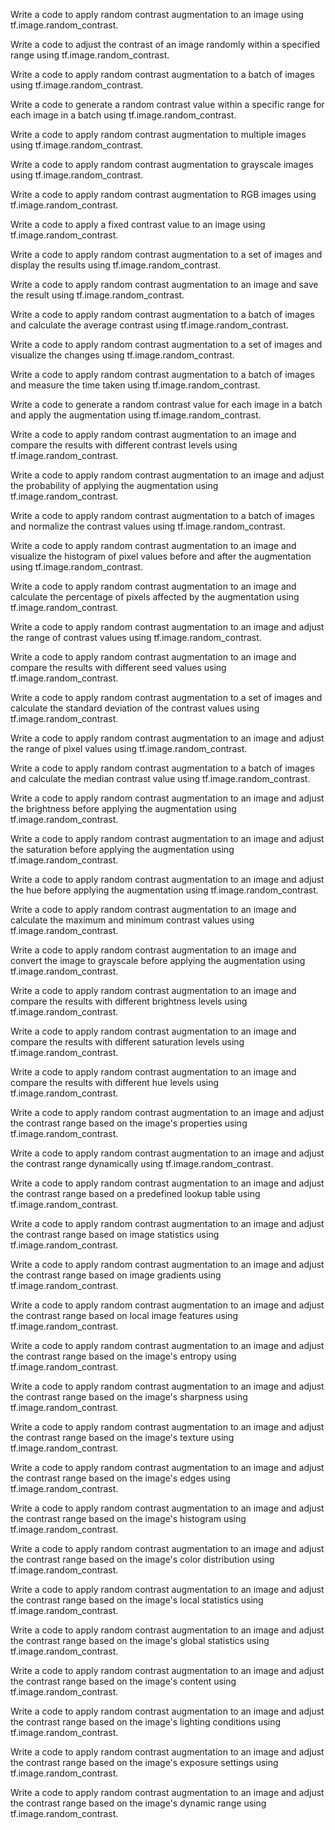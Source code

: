 Write a code to apply random contrast augmentation to an image using tf.image.random_contrast.

Write a code to adjust the contrast of an image randomly within a specified range using tf.image.random_contrast.

Write a code to apply random contrast augmentation to a batch of images using tf.image.random_contrast.

Write a code to generate a random contrast value within a specific range for each image in a batch using tf.image.random_contrast.

Write a code to apply random contrast augmentation to multiple images using tf.image.random_contrast.

Write a code to apply random contrast augmentation to grayscale images using tf.image.random_contrast.

Write a code to apply random contrast augmentation to RGB images using tf.image.random_contrast.

Write a code to apply a fixed contrast value to an image using tf.image.random_contrast.

Write a code to apply random contrast augmentation to a set of images and display the results using tf.image.random_contrast.

Write a code to apply random contrast augmentation to an image and save the result using tf.image.random_contrast.

Write a code to apply random contrast augmentation to a batch of images and calculate the average contrast using tf.image.random_contrast.

Write a code to apply random contrast augmentation to a set of images and visualize the changes using tf.image.random_contrast.

Write a code to apply random contrast augmentation to a batch of images and measure the time taken using tf.image.random_contrast.

Write a code to generate a random contrast value for each image in a batch and apply the augmentation using tf.image.random_contrast.

Write a code to apply random contrast augmentation to an image and compare the results with different contrast levels using tf.image.random_contrast.

Write a code to apply random contrast augmentation to an image and adjust the probability of applying the augmentation using tf.image.random_contrast.

Write a code to apply random contrast augmentation to a batch of images and normalize the contrast values using tf.image.random_contrast.

Write a code to apply random contrast augmentation to an image and visualize the histogram of pixel values before and after the augmentation using tf.image.random_contrast.

Write a code to apply random contrast augmentation to an image and calculate the percentage of pixels affected by the augmentation using tf.image.random_contrast.

Write a code to apply random contrast augmentation to an image and adjust the range of contrast values using tf.image.random_contrast.

Write a code to apply random contrast augmentation to an image and compare the results with different seed values using tf.image.random_contrast.

Write a code to apply random contrast augmentation to a set of images and calculate the standard deviation of the contrast values using tf.image.random_contrast.

Write a code to apply random contrast augmentation to an image and adjust the range of pixel values using tf.image.random_contrast.

Write a code to apply random contrast augmentation to a batch of images and calculate the median contrast value using tf.image.random_contrast.

Write a code to apply random contrast augmentation to an image and adjust the brightness before applying the augmentation using tf.image.random_contrast.

Write a code to apply random contrast augmentation to an image and adjust the saturation before applying the augmentation using tf.image.random_contrast.

Write a code to apply random contrast augmentation to an image and adjust the hue before applying the augmentation using tf.image.random_contrast.

Write a code to apply random contrast augmentation to an image and calculate the maximum and minimum contrast values using tf.image.random_contrast.

Write a code to apply random contrast augmentation to an image and convert the image to grayscale before applying the augmentation using tf.image.random_contrast.

Write a code to apply random contrast augmentation to an image and compare the results with different brightness levels using tf.image.random_contrast.

Write a code to apply random contrast augmentation to an image and compare the results with different saturation levels using tf.image.random_contrast.

Write a code to apply random contrast augmentation to an image and compare the results with different hue levels using tf.image.random_contrast.

Write a code to apply random contrast augmentation to an image and adjust the contrast range based on the image's properties using tf.image.random_contrast.

Write a code to apply random contrast augmentation to an image and adjust the contrast range dynamically using tf.image.random_contrast.

Write a code to apply random contrast augmentation to an image and adjust the contrast range based on a predefined lookup table using tf.image.random_contrast.

Write a code to apply random contrast augmentation to an image and adjust the contrast range based on image statistics using tf.image.random_contrast.

Write a code to apply random contrast augmentation to an image and adjust the contrast range based on image gradients using tf.image.random_contrast.

Write a code to apply random contrast augmentation to an image and adjust the contrast range based on local image features using tf.image.random_contrast.

Write a code to apply random contrast augmentation to an image and adjust the contrast range based on the image's entropy using tf.image.random_contrast.

Write a code to apply random contrast augmentation to an image and adjust the contrast range based on the image's sharpness using tf.image.random_contrast.

Write a code to apply random contrast augmentation to an image and adjust the contrast range based on the image's texture using tf.image.random_contrast.

Write a code to apply random contrast augmentation to an image and adjust the contrast range based on the image's edges using tf.image.random_contrast.

Write a code to apply random contrast augmentation to an image and adjust the contrast range based on the image's histogram using tf.image.random_contrast.

Write a code to apply random contrast augmentation to an image and adjust the contrast range based on the image's color distribution using tf.image.random_contrast.

Write a code to apply random contrast augmentation to an image and adjust the contrast range based on the image's local statistics using tf.image.random_contrast.

Write a code to apply random contrast augmentation to an image and adjust the contrast range based on the image's global statistics using tf.image.random_contrast.

Write a code to apply random contrast augmentation to an image and adjust the contrast range based on the image's content using tf.image.random_contrast.

Write a code to apply random contrast augmentation to an image and adjust the contrast range based on the image's lighting conditions using tf.image.random_contrast.

Write a code to apply random contrast augmentation to an image and adjust the contrast range based on the image's exposure settings using tf.image.random_contrast.

Write a code to apply random contrast augmentation to an image and adjust the contrast range based on the image's dynamic range using tf.image.random_contrast.